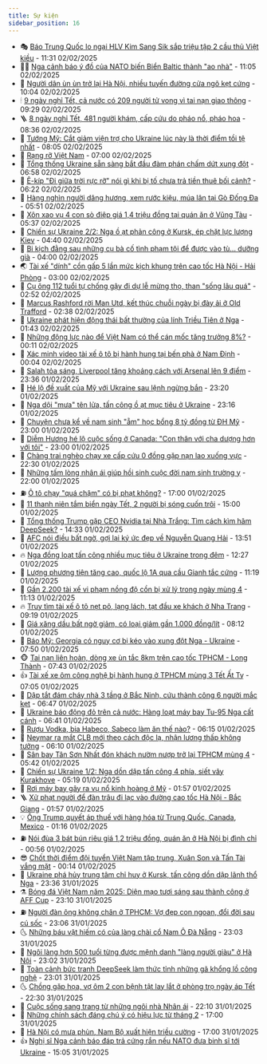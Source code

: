 ```yaml
---
title: Sự kiện
sidebar_position: 16
---
```


<!-- dantri-su-kien:START -->
- 🎭 [Báo Trung Quốc lo ngại HLV Kim Sang Sik sắp triệu tập 2 cầu thủ Việt kiều](https://dantri.com.vn/the-thao/bao-trung-quoc-lo-ngai-hlv-kim-sang-sik-sap-trieu-tap-2-cau-thu-viet-kieu-20250202182152823.htm) - 11:31 02/02/2025
- 👨‍🏫 [Nga cảnh báo ý đồ của NATO biến Biển Baltic thành &quot;ao nhà&quot;](https://dantri.com.vn/the-gioi/nga-canh-bao-y-do-cua-nato-bien-bien-baltic-thanh-ao-nha-20250202151059634.htm) - 11:05 02/02/2025
- 🌮 [Người dân ùn ùn trở lại Hà Nội, nhiều tuyến đường cửa ngõ kẹt cứng](https://dantri.com.vn/xa-hoi/nguoi-dan-un-un-tro-lai-ha-noi-nhieu-tuyen-duong-cua-ngo-ket-cung-20250202164724149.htm) - 10:04 02/02/2025
- 🕯 [9 ngày nghỉ Tết, cả nước có 209 người tử vong vì tai nạn giao thông](https://dantri.com.vn/xa-hoi/9-ngay-nghi-tet-ca-nuoc-co-209-nguoi-tu-vong-vi-tai-nan-giao-thong-20250202161219725.htm) - 09:29 02/02/2025
- 🪜 [8 ngày nghỉ Tết, 481 người khám, cấp cứu do pháo nổ, pháo hoa](https://dantri.com.vn/suc-khoe/8-ngay-nghi-tet-481-nguoi-kham-cap-cuu-do-phao-no-phao-hoa-20250202150840784.htm) - 08:36 02/02/2025
- 🐘 [Tướng Mỹ: Cắt giảm viện trợ cho Ukraine lúc này là thời điểm tồi tệ nhất](https://dantri.com.vn/the-gioi/tuong-my-cat-giam-vien-tro-cho-ukraine-luc-nay-la-thoi-diem-toi-te-nhat-20250202144918306.htm) - 08:05 02/02/2025
- 🤔 [Rạng rỡ Việt Nam](https://dantri.com.vn/xa-hoi/rang-ro-viet-nam-20250201134511512.htm) - 07:00 02/02/2025
- 🧠 [Tổng thống Ukraine sẵn sàng bắt đầu đàm phán chấm dứt xung đột](https://dantri.com.vn/the-gioi/tong-thong-ukraine-san-sang-bat-dau-dam-phan-cham-dut-xung-dot-20250202134522909.htm) - 06:58 02/02/2025
- 📝 [Ê-kíp &quot;Đi giữa trời rực rỡ&quot; nói gì khi bị tố chưa trả tiền thuê bối cảnh?](https://dantri.com.vn/giai-tri/e-kip-di-giua-troi-ruc-ro-noi-gi-khi-bi-to-chua-tra-tien-thue-boi-canh-20250202121352788.htm) - 06:22 02/02/2025
- 🦏 [Hàng nghìn người dâng hương, xem rước kiệu, múa lân tại Gò Đống Đa](https://dantri.com.vn/xa-hoi/hang-nghin-nguoi-dang-huong-xem-ruoc-kieu-mua-lan-tai-go-dong-da-20250202123329189.htm) - 05:51 02/02/2025
- 🥰 [Xôn xao vụ 4 con sò điệp giá 1,4 triệu đồng tại quán ăn ở Vũng Tàu](https://dantri.com.vn/du-lich/xon-xao-vu-4-con-so-diep-gia-14-trieu-dong-tai-quan-an-o-vung-tau-20250202122836634.htm) - 05:37 02/02/2025
- 🤗 [Chiến sự Ukraine 2/2: Nga ồ ạt phản công ở Kursk, ép chặt lực lượng Kiev](https://dantri.com.vn/the-gioi/chien-su-ukraine-22-nga-o-at-phan-cong-o-kursk-ep-chat-luc-luong-kiev-20250202113245837.htm) - 04:40 02/02/2025
- 🌈 [Bi kịch đằng sau những cụ bà cố tình phạm tội để được vào tù... dưỡng già](https://dantri.com.vn/an-sinh/bi-kich-dang-sau-nhung-cu-ba-co-tinh-pham-toi-de-duoc-vao-tu-duong-gia-20250201215839648.htm) - 04:00 02/02/2025
- 🌏 [Tài xế &quot;dính&quot; cồn gấp 5 lần mức kịch khung trên cao tốc Hà Nội - Hải Phòng](https://dantri.com.vn/xa-hoi/tai-xe-dinh-con-gap-5-lan-muc-kich-khung-tren-cao-toc-ha-noi-hai-phong-20250202093904125.htm) - 03:00 02/02/2025
- 💄 [Cụ ông 112 tuổi tự chống gậy đi dự lễ mừng thọ, than &quot;sống lâu quá&quot;](https://dantri.com.vn/xa-hoi/cu-ong-112-tuoi-tu-chong-gay-di-du-le-mung-tho-than-song-lau-qua-20250202091938423.htm) - 02:52 02/02/2025
- 👺 [Marcus Rashford rời Man Utd, kết thúc chuỗi ngày bị đày ải ở Old Trafford](https://dantri.com.vn/the-thao/marcus-rashford-roi-man-utd-ket-thuc-chuoi-ngay-bi-day-ai-o-old-trafford-20250202092555529.htm) - 02:38 02/02/2025
- 👹 [Ukraine phát hiện động thái bất thường của lính Triều Tiên ở Nga](https://dantri.com.vn/the-gioi/ukraine-phat-hien-dong-thai-bat-thuong-cua-linh-trieu-tien-o-nga-20250201095340160.htm) - 01:43 02/02/2025
- 🌊 [Những động lực nào để Việt Nam có thể cán mốc tăng trưởng 8%?](https://dantri.com.vn/kinh-doanh/nhung-dong-luc-nao-de-viet-nam-co-the-can-moc-tang-truong-8-20250130141807458.htm) - 00:11 02/02/2025
- 🤠 [Xác minh video tài xế ô tô bị hành hung tại bến phà ở Nam Định](https://dantri.com.vn/xa-hoi/xac-minh-video-tai-xe-o-to-bi-hanh-hung-tai-ben-pha-o-nam-dinh-20250202001803530.htm) - 00:04 02/02/2025
- 🎊 [Salah tỏa sáng, Liverpool tăng khoảng cách với Arsenal lên 9 điểm](https://dantri.com.vn/the-thao/salah-toa-sang-liverpool-tang-khoang-cach-voi-arsenal-len-9-diem-20250202063418514.htm) - 23:36 01/02/2025
- 🐘 [Hé lộ đề xuất của Mỹ với Ukraine sau lệnh ngừng bắn](https://dantri.com.vn/the-gioi/he-lo-de-xuat-cua-my-voi-ukraine-sau-lenh-ngung-ban-20250202022647677.htm) - 23:20 01/02/2025
- 💂 [Nga dội &quot;mưa&quot; tên lửa, tấn công ồ ạt mục tiêu ở Ukraine](https://dantri.com.vn/the-gioi/nga-doi-mua-ten-lua-tan-cong-o-at-muc-tieu-o-ukraine-20250202011209112.htm) - 23:16 01/02/2025
- 👹 [Chuyện chưa kể về nam sinh &quot;ẵm&quot; học bổng 8 tỷ đồng từ ĐH Mỹ](https://dantri.com.vn/giao-duc/chuyen-chua-ke-ve-nam-sinh-am-hoc-bong-8-ty-dong-tu-dh-my-20250130201537426.htm) - 23:00 01/02/2025
- 🦒 [Diễm Hương hé lộ cuộc sống ở Canada: &quot;Con thân với cha dượng hơn với tôi&quot;](https://dantri.com.vn/giai-tri/diem-huong-he-lo-cuoc-song-o-canada-con-than-voi-cha-duong-hon-voi-toi-20250122235005044.htm) - 23:00 01/02/2025
- 🗽 [Chàng trai nghèo chạy xe cấp cứu 0 đồng gặp nạn lao xuống vực](https://dantri.com.vn/tam-long-nhan-ai/chang-trai-ngheo-chay-xe-cap-cuu-0-dong-gap-nan-lao-xuong-vuc-20250126141345134.htm) - 22:30 01/02/2025
- 💄 [Những tấm lòng nhân ái giúp hồi sinh cuộc đời nam sinh trường y](https://dantri.com.vn/tam-long-nhan-ai/nhung-tam-long-nhan-ai-giup-hoi-sinh-cuoc-doi-nam-sinh-truong-y-20250128134328741.htm) - 22:00 01/02/2025
- ⛽️ [Ô tô chạy &quot;quá chậm&quot; có bị phạt không?](https://dantri.com.vn/phap-luat/o-to-chay-qua-cham-co-bi-phat-khong-20250131154307158.htm) - 17:00 01/02/2025
- 🥷 [11 thanh niên tắm biển ngày Tết, 2 người bị sóng cuốn trôi](https://dantri.com.vn/xa-hoi/11-thanh-nien-tam-bien-ngay-tet-2-nguoi-bi-song-cuon-troi-20250201211531779.htm) - 15:00 01/02/2025
- 🤖 [Tổng thống Trump gặp CEO Nvidia tại Nhà Trắng: Tìm cách kìm hãm DeepSeek?](https://dantri.com.vn/suc-manh-so/tong-thong-trump-gap-ceo-nvidia-tai-nha-trang-tim-cach-kim-ham-deepseek-20250201212309502.htm) - 14:33 01/02/2025
- 🌊 [AFC nói điều bất ngờ, gợi lại ký ức đẹp về Nguyễn Quang Hải](https://dantri.com.vn/the-thao/afc-noi-dieu-bat-ngo-goi-lai-ky-uc-dep-ve-nguyen-quang-hai-20250201204017376.htm) - 13:51 01/02/2025
- 🔥 [Nga đồng loạt tấn công nhiều mục tiêu ở Ukraine trong đêm](https://dantri.com.vn/the-gioi/nga-dong-loat-tan-cong-nhieu-muc-tieu-o-ukraine-trong-dem-20250201175901225.htm) - 12:27 01/02/2025
- 🦏 [Lượng phương tiện tăng cao, quốc lộ 1A qua cầu Gianh tắc cứng](https://dantri.com.vn/xa-hoi/luong-phuong-tien-tang-cao-quoc-lo-1a-qua-cau-gianh-tac-cung-20250201175822525.htm) - 11:19 01/02/2025
- 🐘 [Gần 2.200 tài xế vi phạm nồng độ cồn bị xử lý trong ngày mùng 4](https://dantri.com.vn/xa-hoi/gan-2200-tai-xe-vi-pham-nong-do-con-bi-xu-ly-trong-ngay-mung-4-20250201175848691.htm) - 11:13 01/02/2025
- 🔥 [Truy tìm tài xế ô tô nẹt pô, lạng lách, tạt đầu xe khách ở Nha Trang](https://dantri.com.vn/xa-hoi/truy-tim-tai-xe-o-to-net-po-lang-lach-tat-dau-xe-khach-o-nha-trang-20250201155433007.htm) - 09:19 01/02/2025
- 💼 [Giá xăng dầu bất ngờ giảm, có loại giảm gần 1.000 đồng/lít](https://dantri.com.vn/kinh-doanh/gia-xang-dau-bat-ngo-giam-co-loai-giam-gan-1000-donglit-20250201143913124.htm) - 08:12 01/02/2025
- 🚀 [Báo Mỹ: Georgia có nguy cơ bị kéo vào xung đột Nga - Ukraine](https://dantri.com.vn/the-gioi/bao-my-georgia-co-nguy-co-bi-keo-vao-xung-dot-nga-ukraine-20250201143603329.htm) - 07:50 01/02/2025
- 🐵 [Tai nạn liên hoàn, dòng xe ùn tắc 8km trên cao tốc TPHCM - Long Thành](https://dantri.com.vn/xa-hoi/tai-nan-lien-hoan-dong-xe-un-tac-8km-tren-cao-toc-tphcm-long-thanh-20250201121046740.htm) - 07:43 01/02/2025
- 👍 [Tài xế xe ôm công nghệ bị hành hung ở TPHCM mùng 3 Tết Ất Tỵ](https://dantri.com.vn/xa-hoi/tai-xe-xe-om-cong-nghe-bi-hanh-hung-o-tphcm-mung-3-tet-at-ty-20250201135849946.htm) - 07:05 01/02/2025
- 🚦 [Dập tắt đám cháy nhà 3 tầng ở Bắc Ninh, cứu thành công 6 người mắc kẹt](https://dantri.com.vn/xa-hoi/dap-tat-dam-chay-nha-3-tang-o-bac-ninh-cuu-thanh-cong-6-nguoi-mac-ket-20250201134732672.htm) - 06:47 01/02/2025
- 🥸 [Ukraine báo động đỏ trên cả nước: Hàng loạt máy bay Tu-95 Nga cất cánh](https://dantri.com.vn/the-gioi/ukraine-bao-dong-do-tren-ca-nuoc-hang-loat-may-bay-tu-95-nga-cat-canh-20250201122813996.htm) - 06:41 01/02/2025
- 🥷 [Rượu Vodka, bia Habeco, Sabeco làm ăn thế nào?](https://dantri.com.vn/kinh-doanh/ruou-vodka-bia-habeco-sabeco-lam-an-the-nao-20250201090228630.htm) - 06:15 01/02/2025
- 🤡 [Neymar ra mắt CLB mới theo cách độc lạ, nhận lương thấp không tưởng](https://dantri.com.vn/the-thao/neymar-ra-mat-clb-moi-theo-cach-doc-la-nhan-luong-thap-khong-tuong-20250201131008497.htm) - 06:10 01/02/2025
- 🥳 [Sân bay Tân Sơn Nhất đón khách nườm nượp trở lại TPHCM mùng 4](https://dantri.com.vn/xa-hoi/san-bay-tan-son-nhat-don-khach-nuom-nuop-tro-lai-tphcm-mung-4-20250201120904679.htm) - 05:42 01/02/2025
- 🤩 [Chiến sự Ukraine 1/2: Nga dồn dập tấn công 4 phía, siết vây Kurakhove](https://dantri.com.vn/the-gioi/chien-su-ukraine-12-nga-don-dap-tan-cong-4-phia-siet-vay-kurakhove-20250201121308210.htm) - 05:19 01/02/2025
- 🎡 [Rơi máy bay gây ra vụ nổ kinh hoàng ở Mỹ](https://dantri.com.vn/the-gioi/roi-may-bay-gay-ra-vu-no-kinh-hoang-o-my-20250201084404348.htm) - 01:57 01/02/2025
- 🪜 [Xử phạt người để đàn trâu đi lạc vào đường cao tốc Hà Nội - Bắc Giang](https://dantri.com.vn/xa-hoi/xu-phat-nguoi-de-dan-trau-di-lac-vao-duong-cao-toc-ha-noi-bac-giang-20250201083907908.htm) - 01:57 01/02/2025
- 💡 [Ông Trump quyết áp thuế với hàng hóa từ Trung Quốc, Canada, Mexico](https://dantri.com.vn/the-gioi/ong-trump-quyet-ap-thue-voi-hang-hoa-tu-trung-quoc-canada-mexico-20250201074015283.htm) - 01:16 01/02/2025
- ⛽️ [Nói đùa 3 bát bún riêu giá 1,2 triệu đồng, quán ăn ở Hà Nội bị đình chỉ](https://dantri.com.vn/du-lich/noi-dua-3-bat-bun-rieu-gia-12-trieu-dong-quan-an-o-ha-noi-bi-dinh-chi-20250131232916484.htm) - 00:56 01/02/2025
- 😎 [Chốt thời điểm đội tuyển Việt Nam tập trung, Xuân Son và Tấn Tài vắng mặt](https://dantri.com.vn/the-thao/chot-thoi-diem-doi-tuyen-viet-nam-tap-trung-xuan-son-va-tan-tai-vang-mat-20250131225046991.htm) - 00:14 01/02/2025
- 🗽 [Ukraine phá hủy trung tâm chỉ huy ở Kursk, tấn công dồn dập lãnh thổ Nga](https://dantri.com.vn/the-gioi/ukraine-pha-huy-trung-tam-chi-huy-o-kursk-tan-cong-don-dap-lanh-tho-nga-20250201062610889.htm) - 23:36 31/01/2025
- ⚗️ [Bóng đá Việt Nam năm 2025: Diện mạo tươi sáng sau thành công ở AFF Cup](https://dantri.com.vn/the-thao/bong-da-viet-nam-nam-2025-dien-mao-tuoi-sang-sau-thanh-cong-o-aff-cup-20250126002155584.htm) - 23:10 31/01/2025
- ⛽️ [Người đàn ông không chân ở TPHCM: Vợ đẹp con ngoan, đổi đời sau cú sốc](https://dantri.com.vn/doi-song/nguoi-dan-ong-khong-chan-o-tphcm-vo-dep-con-ngoan-doi-doi-sau-cu-soc-20250119172537441.htm) - 23:06 31/01/2025
- 🌜 [Những báu vật hiếm có của làng chài cổ Nam Ô Đà Nẵng](https://dantri.com.vn/doi-song/nhung-bau-vat-hiem-co-cua-lang-chai-co-nam-o-da-nang-20250120193725167.htm) - 23:03 31/01/2025
- 🦩 [Ngôi làng hơn 500 tuổi từng được mệnh danh &quot;làng người giàu&quot; ở Hà Nội](https://dantri.com.vn/du-lich/ngoi-lang-hon-500-tuoi-tung-duoc-menh-danh-lang-nguoi-giau-o-ha-noi-20250127201210585.htm) - 23:02 31/01/2025
- 🦒 [Toàn cảnh bức tranh DeepSeek làm thức tỉnh những gã khổng lồ công nghệ](https://dantri.com.vn/suc-manh-so/toan-canh-buc-tranh-deepseek-lam-thuc-tinh-nhung-ga-khong-lo-cong-nghe-20250131023014346.htm) - 23:01 31/01/2025
- 🌜 [Chồng gặp họa, vợ ôm 2 con bệnh tật lay lắt ở phòng trọ ngày áp Tết](https://dantri.com.vn/tam-long-nhan-ai/chong-gap-hoa-vo-om-2-con-benh-tat-lay-lat-o-phong-tro-ngay-ap-tet-20250127114827409.htm) - 22:30 31/01/2025
- 🐎 [Cuộc sống sang trang từ những ngôi nhà Nhân ái](https://dantri.com.vn/tam-long-nhan-ai/cuoc-song-sang-trang-tu-nhung-ngoi-nha-nhan-ai-20250128203624661.htm) - 22:10 31/01/2025
- 🌋 [Những chính sách đáng chú ý có hiệu lực từ tháng 2](https://dantri.com.vn/xa-hoi/nhung-chinh-sach-dang-chu-y-co-hieu-luc-tu-thang-2-20250131182750787.htm) - 17:00 31/01/2025
- 🧰 [Hà Nội có mưa phùn, Nam Bộ xuất hiện triều cường](https://dantri.com.vn/xa-hoi/ha-noi-co-mua-phun-nam-bo-xuat-hien-trieu-cuong-20250131193329411.htm) - 17:00 31/01/2025
- 👍 [Nghị sĩ Nga cảnh báo đáp trả cứng rắn nếu NATO đưa binh sĩ tới Ukraine](https://dantri.com.vn/the-gioi/nghi-si-nga-canh-bao-dap-tra-cung-ran-neu-nato-dua-binh-si-toi-ukraine-20250131215415512.htm) - 15:05 31/01/2025<!-- dantri-su-kien:END -->

